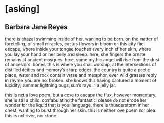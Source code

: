 # [asking]
## Barbara Jane Reyes
there is ghazal swimming inside of her, wanting to be born. on the matter of
foretelling, of small miracles, cactus flowers in bloom on this city fire
escape, where inside your tongue touches every inch of her skin, where you lay
your hand on her belly and sleep. here, she fingers the ornate remains of
ancient mosques. here, some mythic angel will rise from the dust of ancestors’
bones. this is where you shall worship, at the intersections of distilled
deities and memory’s sharp edges. the country is quite a poetic place; water
and rock contain verse and metaphor, even wild grasses reply in rhyme. you are
not broken. she knows this having captured a moment of lucidity; summer
lightning bugs, sun’s rays in a jelly jar.

this is not a love poem, but a cove to escape the flux, however momentary. she
is still a child, confabulating the fantastic; please do not erode her wonder
for the liquid that is your language. there is thunderstorm in her chest,
wanting to burst through her skin. this is neither love poem nor plea. this is
not river, nor stone.
